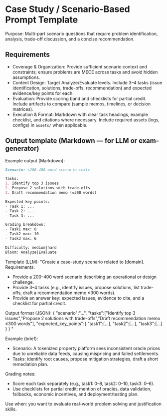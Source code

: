# Case Study / Scenario-Based Prompt Template

Purpose: Multi-part scenario questions that require problem identification, analysis, trade-off discussion, and a concise recommendation.

## Requirements

- Coverage & Organization: Provide sufficient scenario context and constraints; ensure problems are MECE across tasks and avoid hidden assumptions.
- Content Design: Target Analyze/Evaluate levels. Include 3–4 tasks (issue identification, solutions, trade-offs, recommendation) and expected evidence/key points for each.
- Evaluation: Provide scoring band and checklists for partial credit. Include artifacts to compare (sample memos, timelines, or decision matrices).
- Execution & Format: Markdown with clear task headings, example checklist, and citations where necessary. Include required assets (logs, configs) in `assets/` when applicable.

## Output template (Markdown — for LLM or exam-generator)

Example output (Markdown):

```markdown
Scenario: <200–400 word scenario text>

Tasks:
1. Identify top 3 issues
2. Propose 2 solutions with trade-offs
3. Draft recommendation memo (≤300 words)

Expected key points:
- Task 1: ...
- Task 2: ...
- Task 3: ...

Grading breakdown:
- Task1 max: 8
- Task2 max: 10
- Task3 max: 6

Difficulty: medium|hard
Bloom: Analyze|Evaluate
```

Template (LLM):
"Create a case-study scenario related to [domain]. Requirements:
- Provide a 200–400 word scenario describing an operational or design challenge.
- Provide 3–4 tasks (e.g., identify issues, propose solutions, list trade-offs, draft a recommendation memo ≤300 words).
- Provide an answer key: expected issues, evidence to cite, and a checklist for partial credit.

Output format (JSON):
{
  "scenario":"...",
  "tasks":["Identify top 3 issues","Propose 2 solutions with trade-offs","Draft recommendation memo ≤300 words"],
  "expected_key_points":{ "task1":[...], "task2":[...], "task3":[...] }
}
"

Example (brief):
- Scenario: A tokenized property platform sees inconsistent oracle prices due to unreliable data feeds, causing mispricing and failed settlements.
- Tasks: identify root causes, propose mitigation strategies, draft a short remediation plan.

Grading notes:
- Score each task separately (e.g., task1: 0–8, task2: 0–10, task3: 0–6).
- Use checklists for partial credit: mention of oracles, data validation, fallbacks, economic incentives, and deployment/testing plan.

Use when: you want to evaluate real-world problem solving and justification skills.